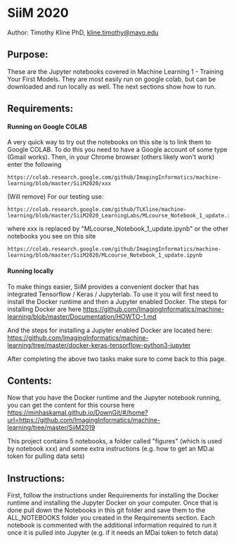 # SiiM 2020

Author: Timothy Kline PhD, kline.timothy@mayo.edu

Purpose:
--
These are the Jupyter notebooks covered in Machine Learning 1 - Training Your First Models. They are most easily run on google colab, but can be downloaded and run locally as well. The next sections show how to run. 

Requirements:
--
#### Running on Google COLAB
A very quick way to try out the notebooks on this site is to link them to Google COLAB. To do this you need
to have a Google account of some type (Gmail works). Then, in your Chrome browser (others likely won't work)
enter the following
```
https://colab.research.google.com/github/ImagingInformatics/machine-learning/blob/master/SiiM2020/xxx 
```

(Will remove) For our testing use:
```angular2
https://colab.research.google.com/github/TLKline/machine-learning/blob/master/SiiM2020_LearningLabs/MLcourse_Notebook_1_update.ipynb
```

where xxx is replaced by "MLcourse_Notebook_1_update.ipynb" or the other notebooks you see on this site

```angular2
https://colab.research.google.com/github/ImagingInformatics/machine-learning/blob/master/SiiM2020/MLcourse_Notebook_1_update.ipynb
```


#### Running locally
To make things easier, SiiM provides a convenient docker that has integrated Tensorflow / Keras / Jupyterlab. To use it you will first need to 
install the Docker runtime and then a Jupyter enabled Docker. The steps for installing Docker are here
https://github.com/ImagingInformatics/machine-learning/blob/master/Documentation/HOWTO-1.md

And the steps for installing a Jupyter enabled Docker are located here: https://github.com/ImagingInformatics/machine-learning/tree/master/docker-keras-tensorflow-python3-jupyter

After completing the above two tasks make sure to come back to this page. 

Contents:
--
Now that you have the Docker runtime and the Jupyter notebook running, you can get the content for this course here
https://minhaskamal.github.io/DownGit/#/home?url=https://github.com/ImagingInformatics/machine-learning/tree/master/SiiM2019

This project contains 5 notebooks, a folder called "figures" (which is used by notebook xxx) and some extra instructions (e.g. how to get an MD.ai token for pulling data sets)

Instructions:
--
First, follow the instructions under Requirements for installing the Docker runtime and installing the Jupyter Docker on your computer. Once that is done pull down the Notebooks in this git folder and save them to the ALL_NOTEBOOKS folder you created in the Requirements section. 
Each notebook is commented with the additional information required to run it once it is pulled into Jupyter  (e.g. if it needs an MDai token to fetch data)




